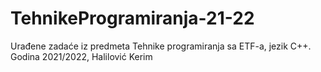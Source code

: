 # TehnikeProgramiranja-21-22
Urađene zadaće iz predmeta Tehnike programiranja sa ETF-a, jezik C++. <br/>
Godina 2021/2022, Halilović Kerim
